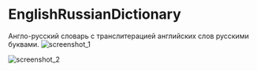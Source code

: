 # EnglishRussianDictionary
Англо-русский словарь с транслитерацией английских слов русскими буквами.
![screenshot_1](https://user-images.githubusercontent.com/43447356/45868043-7a9dcb00-bd8d-11e8-9a34-86839ced7f2d.png)

![screenshot_2](https://user-images.githubusercontent.com/43447356/45868127-b042b400-bd8d-11e8-879f-10ffe61513e9.png)
